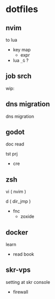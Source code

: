 
# dotfiles


## nvim

to lua
- key map
  - expr
- lua `_G` ?


## job srch

wip:


## dns migration

dns migration


## godot

doc read

tst prj
- cre


## zsh

vi ( nvim )

d ( dir_jmp )
- fnc
  - zoxide


## docker

learn
- read book


## skr-vps

setting at skr console
- firewall


